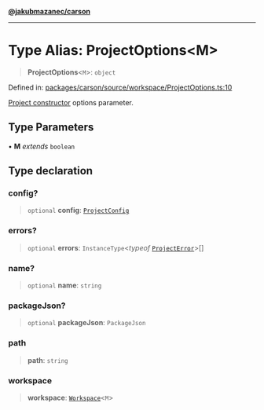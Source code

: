 [**@jakubmazanec/carson**](../README.md)

---

# Type Alias: ProjectOptions\<M\>

> **ProjectOptions**\<`M`\>: `object`

Defined in:
[packages/carson/source/workspace/ProjectOptions.ts:10](https://github.com/jakubmazanec/tools/blob/b189bd808f93a39eacbf7e401a82a754c5ce3b63/packages/carson/source/workspace/ProjectOptions.ts#L10)

[Project constructor](../classes/Project.md#constructors) options parameter.

## Type Parameters

• **M** _extends_ `boolean`

## Type declaration

### config?

> `optional` **config**: [`ProjectConfig`](ProjectConfig.md)

### errors?

> `optional` **errors**: `InstanceType`\<_typeof_ [`ProjectError`](../variables/ProjectError.md)\>[]

### name?

> `optional` **name**: `string`

### packageJson?

> `optional` **packageJson**: `PackageJson`

### path

> **path**: `string`

### workspace

> **workspace**: [`Workspace`](../classes/Workspace.md)\<`M`\>

